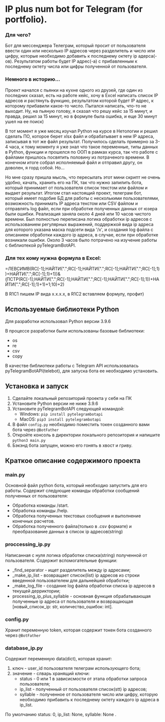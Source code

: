 # IP plus num bot for Telegram (for portfolio).

### Для чего?
Бот для мессенджера Телеграм, который просит от пользователя ввести один или несколько IP адресов через разделитель и число или цифру, которые необходимо добавить к  последнему октету ip адерса(-ов). Результатом работы будет IP адрес(-а) с прибавленным к последнему октету числа или цифры полученной от пользователя.

### Немного в историю...
Проект начался c пьянки на кухне одного из друзей, где один из последних сказал, есть на работе кейс, хочу в Excel написать список IP адресов и растянуть функцию, результатом которой будет IP адрес, к которому прибавили какое-то число. Пытался написать, что-то не  выходит. Ну, на пьяную голову, я сказал что решу кейс за 15 минут, и правда, решил за 15 минут, но в формуле была ошибка, и еще 30 минут ушел на ее поиск)

В тот момент я уже месяц изучал Python на курсе в Нетологии и решил сделать ПО, которое берет xlsx файл и обрабатывает в нем IP адреса, записывая в тот же файл результат. Получилось сделать примерно за 3-4 часа, к тому моменту я уже знал что такое переменные, типы данных в Python, функции и прошелся по ООП в рамках курса, так что работе с файлами пришлось посвятить половину из потраченого времени. В конечном итоге собрал исполняемый файл и отправил другу, он доволен, я горд собой. Но...

Но мне сразу пришла мысль, что пересылать этот мини скрипт не очень удобно, качать, хранить его на ПК, так что нужно запилить бота, который принимает от пользователя список текстом или файлом и выдает результат. Итогом стал настоящий проект, телеграм бот, который имеет подобие БД для работы с несколькими пользователями, возможность принимать IP адреса текстом или CSV файлом и отправлять log файл, если при обработке полученных данных от юзера были ошибки. Реализация заняла около 4 дней или 10 часов чистого времени. Был полностью переписана логика обработки ip адресов с использованием регулярных выражений, поддержкой вида ip адреса для которого указана маска подсети вида '/x', и создания log файла с описанием обработки каждого ip адреса, в  случае, если при обработке возникали ошибки. Около 3 часов было потрачено на изучение работы с библиотекой pyTelegramBotAPI.

### Для тех кому нужна формула в Excel:
=ЛЕВСИМВ(RC[-1];НАЙТИ(".";RC[-1];НАЙТИ(".";RC[-1];НАЙТИ(".";RC[-1];1))+НАЙТИ(".";RC[-1];1)+1))&(ПСТР(RC[-1];НАЙТИ(".";RC[-1];НАЙТИ(".";RC[-1];НАЙТИ(".";RC[-1];1))+НАЙТИ(".";RC[-1];1)+1)+1;10)+2)

В R1C1 пишем IP вида x.x.x.x, в R1C2 вставляем формулу, профит) 

## Используемые библиотеки Python
Для разработки использовал Python версии 3.9.6

В процессе разработки были использованы базовые библиотеки:
* os
* re
* csv
* copy

В качестве библиотеки работы с Telegram API использовалась pyTelegramBotAPI(telebot), для запуска бота ее необходимо установить.

## Установка и запуск
1. Сделайте локальный репозиторий проекта у себя на ПК
2. Установите Python версии не ниже 3.9.6
3. Установите pyTelegramBotAPI следующей командой:
    * Windows: ```pip install pytelegrambotapi```
    * MacOS: ```pip3 install pytelegrambotapi```
4. В файл ```config.py``` необходимо поместить токен созданного вами бота через ```@BotFather```
5. Откройте консоль в директории локального репозитория и напишите ```python3 main.py```
6. Бэкэнд бота запущен, можно его гонять в хвост и гриву.

## Краткое описание содержимого проекта
### main.py
Основной файл python бота, который необходио запустить для его работы. Содержит следующие команды обработки сообщений полученных от пользователя:
* Обработка команды /start.
* Обработка команды /help.
* Обработка полученных текстовых сообщения и выполнение конечных расчетов.
* Обработка полученного файла(только в .csv формате) и преобразование данных в список ip адресов(string)

### proccessing_ip.py
Написанная с нуля логика обработки списка(string) полученной от пользователя. Содержит вспомогательные функции:
* _find_separator - ищет разделитель между ip адресами;
* _make_ip_list - возвращает список(list) ip адресов из строки введенной пользователем для дальнейшей обработки;
* _make_log_file - создание log файла обработки списка ip адресов в текущей дерриктории;
* processing_ip_plus_syllable - основная функция обрабатывающая полученные ip адреса от пользователя и возвращающая [новый_список_ip: str, количество_ошибок: int].

### config.py
Хранит переменную token, которая содержит токен бота созданного через ```@BotFather```

### database_ip.py
Содержит переменную data(dict), которая хранит:
1. ключ - user_id пользователя телеграм использующего бота;
2. значение - слварь хранящий ключи:
    * status - 0 или 1 в зависисмости от этапа обработки запроса пользователя;
    * ip_list - полученный от пользователя список(stt) ip адресов;
    * syllable - полученное от пользователя число или цифру, которую необходимо прибавить к последнему октету каждого ip адреса в ip_list.
       
По умолчанию status: 0, ip_list: None, syllable: None .
